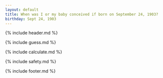 ```yaml
---
layout: default
title: When was I or my baby conceived if born on September 24, 1903?
birthday: Sept 24, 1903
---
```


{% include header.md %}

{% include guess.md %}

{% include calculate.md %}

{% include safety.md %}

{% include footer.md %}



